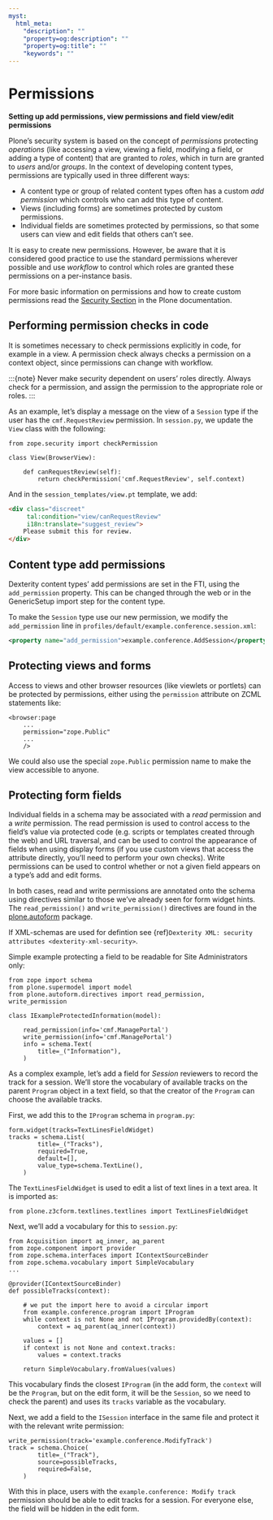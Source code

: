 ```yaml
---
myst:
  html_meta:
    "description": ""
    "property=og:description": ""
    "property=og:title": ""
    "keywords": ""
---
```


# Permissions

**Setting up add permissions, view permissions and field view/edit permissions**

Plone’s security system is based on the concept of
*permissions* protecting *operations*
(like accessing a view,
viewing a field,
modifying a field,
or adding a type of content)
that are granted to *roles*,
which in turn are granted to *users* and/or *groups*.
In the context of developing content types,
permissions are typically used in three different ways:

- A content type or group of related content types often has a custom
  *add permission* which controls who can add this type of content.
- Views (including forms) are sometimes protected by custom
  permissions.
- Individual fields are sometimes protected by permissions,
  so that some users can view and edit fields that others can’t see.

It is easy to create new permissions.
However, be aware that it is considered good practice to use the standard permissions wherever possible and use *workflow* to control which roles are granted these permissions on a per-instance basis.

For more basic information on permissions and how to create custom permissions read the [Security Section] in the Plone documentation.

## Performing permission checks in code

It is sometimes necessary to check permissions explicitly in code, for
example in a view. A permission check always checks a permission on a
context object, since permissions can change with workflow.

:::{note}
Never make security dependent on users’ roles directly.
Always check for a permission, and assign the permission to the appropriate role or roles.
:::

As an example,
let’s display a message on the view of a `Session` type
if the user has the `cmf.RequestReview` permission.
In `session.py`, we update the `View` class with the following:

```
from zope.security import checkPermission

class View(BrowserView):

    def canRequestReview(self):
        return checkPermission('cmf.RequestReview', self.context)
```

And in the `session_templates/view.pt` template, we add:

```html
<div class="discreet"
     tal:condition="view/canRequestReview"
     i18n:translate="suggest_review">
    Please submit this for review.
</div>
```

## Content type add permissions

Dexterity content types’ add permissions are set in the FTI,
using the `add_permission` property.
This can be changed through the web
or in the GenericSetup import step for the content type.

To make the `Session` type use our new permission, we modify the
`add_permission` line in
`profiles/default/example.conference.session.xml`:

```xml
<property name="add_permission">example.conference.AddSession</property>
```

## Protecting views and forms

Access to views and other browser resources (like viewlets or portlets)
can be protected by permissions, either using the `permission` attribute
on ZCML statements like:

```
<browser:page
    ...
    permission="zope.Public"
    ...
    />
```

We could also use the special `zope.Public` permission name to make the view accessible to anyone.

## Protecting form fields

Individual fields in a schema may be associated with a *read* permission
and a *write* permission.
The read permission is used to control access to the field’s value via protected code
(e.g. scripts or templates created through the web)
and URL traversal,
and can be used to control the appearance of fields when using display forms
(if you use custom views that access the attribute directly, you’ll need to perform your own checks).
Write permissions can be used to control whether or not a given field appears on a type’s add and edit forms.

In both cases,
read and write permissions are annotated onto the schema using directives similar to those we’ve already seen for form widget hints.
The `read_permission()` and `write_permission()` directives are found in the [plone.autoform] package.

If XML-schemas are used for defintion see {ref}`Dexterity XML: security attributes <dexterity-xml-security>`.

Simple example protecting a field to be readable for Site Administrators only:

```
from zope import schema
from plone.supermodel import model
from plone.autoform.directives import read_permission, write_permission

class IExampleProtectedInformation(model):

    read_permission(info='cmf.ManagePortal')
    write_permission(info='cmf.ManagePortal')
    info = schema.Text(
        title=_("Information"),
    )
```

As a complex example, let’s add a field for *Session* reviewers to record the track for a session.
We’ll store the vocabulary of available tracks on the parent `Program` object in a text field,
so that the creator of the `Program` can choose the available tracks.

First, we add this to the `IProgram` schema in `program.py`:

```
form.widget(tracks=TextLinesFieldWidget)
tracks = schema.List(
        title=_("Tracks"),
        required=True,
        default=[],
        value_type=schema.TextLine(),
    )
```

The `TextLinesFieldWidget` is used to edit a list of text lines in a
text area. It is imported as:

```
from plone.z3cform.textlines.textlines import TextLinesFieldWidget
```

Next, we’ll add a vocabulary for this to `session.py`:

```
from Acquisition import aq_inner, aq_parent
from zope.component import provider
from zope.schema.interfaces import IContextSourceBinder
from zope.schema.vocabulary import SimpleVocabulary
...

@provider(IContextSourceBinder)
def possibleTracks(context):

    # we put the import here to avoid a circular import
    from example.conference.program import IProgram
    while context is not None and not IProgram.providedBy(context):
        context = aq_parent(aq_inner(context))

    values = []
    if context is not None and context.tracks:
        values = context.tracks

    return SimpleVocabulary.fromValues(values)
```

This vocabulary finds the closest `IProgram`
(in the add form, the `context` will be the `Program`,
but on the edit form, it will be the `Session`,
so we need to check the parent)
and uses its `tracks` variable as the vocabulary.

Next, we add a field to the `ISession` interface in the same file and
protect it with the relevant write permission:

```
write_permission(track='example.conference.ModifyTrack')
track = schema.Choice(
        title=_("Track"),
        source=possibleTracks,
        required=False,
    )
```

With this in place, users with the `example.conference: Modify track`
permission should be able to edit tracks for a session. For everyone
else, the field will be hidden in the edit form.

[plone.autoform]: http://pypi.python.org/pypi/plone.autoform
[security section]: http://docs.plone.org/develop/plone/security/index.html
